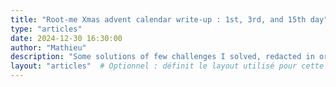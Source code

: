 ```yaml
---
title: "Root-me Xmas advent calendar write-up : 1st, 3rd, and 15th day"
type: "articles"
date: 2024-12-30 16:30:00
author: "Mathieu"
description: "Some solutions of few challenges I solved, redacted in order to keep trace of what I did during the advent calendar"
layout: "articles"  # Optionnel : définit le layout utilisé pour cette page
---
```

